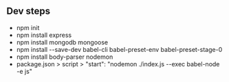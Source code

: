 ## Dev steps
- npm init
- npm install express
- npm install mongodb mongoose
- npm install --save-dev babel-cli babel-preset-env babel-preset-stage-0
- npm install body-parser nodemon
- package.json > script > "start": "nodemon ./index.js --exec babel-node -e js" 

